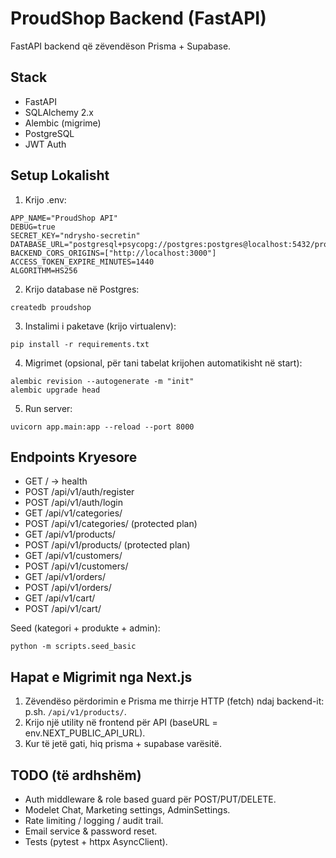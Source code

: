 # ProudShop Backend (FastAPI)

FastAPI backend që zëvendëson Prisma + Supabase.

## Stack
- FastAPI
- SQLAlchemy 2.x
- Alembic (migrime)
- PostgreSQL
- JWT Auth

## Setup Lokalisht
1. Krijo .env:
```
APP_NAME="ProudShop API"
DEBUG=true
SECRET_KEY="ndrysho-secretin"
DATABASE_URL="postgresql+psycopg://postgres:postgres@localhost:5432/proudshop"
BACKEND_CORS_ORIGINS=["http://localhost:3000"]
ACCESS_TOKEN_EXPIRE_MINUTES=1440
ALGORITHM=HS256
```
2. Krijo database në Postgres:
```
createdb proudshop
```
3. Instalimi i paketave (krijo virtualenv):
```
pip install -r requirements.txt
```
4. Migrimet (opsional, për tani tabelat krijohen automatikisht në start):
```
alembic revision --autogenerate -m "init"
alembic upgrade head
```
5. Run server:
```
uvicorn app.main:app --reload --port 8000
```

## Endpoints Kryesore
- GET / -> health
- POST /api/v1/auth/register
- POST /api/v1/auth/login
- GET /api/v1/categories/
- POST /api/v1/categories/ (protected plan)
- GET /api/v1/products/
- POST /api/v1/products/ (protected plan)
- GET /api/v1/customers/
- POST /api/v1/customers/
- GET /api/v1/orders/
- POST /api/v1/orders/
- GET /api/v1/cart/
- POST /api/v1/cart/

Seed (kategori + produkte + admin):
```
python -m scripts.seed_basic
```

## Hapat e Migrimit nga Next.js
1. Zëvendëso përdorimin e Prisma me thirrje HTTP (fetch) ndaj backend-it: p.sh. `/api/v1/products/`.
2. Krijo një utility në frontend për API (baseURL = env.NEXT_PUBLIC_API_URL).
3. Kur të jetë gati, hiq prisma + supabase varësitë.

## TODO (të ardhshëm)
- Auth middleware & role based guard për POST/PUT/DELETE.
- Modelet Chat, Marketing settings, AdminSettings.
- Rate limiting / logging / audit trail.
- Email service & password reset.
- Tests (pytest + httpx AsyncClient).
